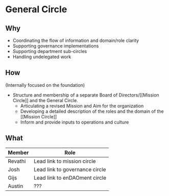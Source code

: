 # General Circle

## Why
- Coordinating the flow of information and domain/role clarity
- Supporting governance implementations
- Supporting department sub-circles
- Handling undelegated work

## How
(Internally focused on the foundation)

- Structure and membership of a separate Board of Directors/[[Mission Circle]] and the General Circle. 
	- Articulating a revised Mission and Aim for the organization
	- Developing a detailed description of the roles and the domain of the [[Mission Circle]]
	- Inform and provide inputs to operations and culture

## What
| Member | Role |
|---|---|
| Revathi | Lead link to mission circle |
| Josh | Lead link to governance circle |
| Gijs | Lead link to enDAOment circle |
| Austin | ??? |


